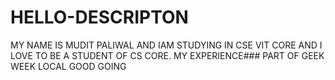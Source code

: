 # HELLO-DESCRIPTON
MY NAME IS MUDIT PALIWAL AND IAM STUDYING IN CSE VIT CORE AND I LOVE TO BE A STUDENT OF CS CORE.
MY EXPERIENCE###
PART OF GEEK WEEK LOCAL
GOOD GOING
